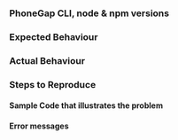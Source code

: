 ### PhoneGap CLI, node & npm versions

### Expected Behaviour

### Actual Behaviour

### Steps to Reproduce 

#### Sample Code that illustrates the problem

#### Error messages
